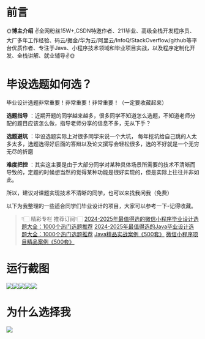 # 前言

🌞**博主介绍**
✌全网粉丝15W+,CSDN特邀作者、211毕业、高级全栈开发程序员、大厂多年工作经验、码云/掘金/华为云/阿里云/InfoQ/StackOverflow/github等平台优质作者、专注于Java、小程序技术领域和毕业项目实战，以及程序定制化开发、全栈讲解、就业辅导✌🌞

# 毕设选题如何选？

毕业设计选题非常重要！非常重要！非常重要！（一定要收藏起来）

**选题指导** ：近期开题的同学越来越多，很多同学不知道怎么选题，不知道老师分配的题目应该怎么做，指导老师分享的信息不多，无从下手？

**选题避坑** ：毕设选题实际上对很多同学来说一个大坑，
每年挖坑给自己跳的人太多太多，选题选得好后面的答辩以及论文撰写会轻松很多，选的不好就是一个无穷无尽的折磨

**难度把控** ：其实这主要是由于大部分同学对某种具体场景所需要的技术不清晰而导致的，定题的时候想当然的觉得某种功能是很好实现的，但是实际上往往并非如此。

所以，建议对课题实现技术不清晰的同学，也可以来找我问我（免费）

以下为我整理的一些适合同学们毕业设计的项目，大家可以参考一下-记得收藏。

> 👇🏻 精彩专栏 推荐订阅👇🏻
> [2024-2025年最值得选的微信小程序毕业设计选题大全：1000个热门选题推荐](https://www.yuque.com/cxycsx/bve3ul)
> [2024-2025年最值得选的Java毕业设计选题大全：1000个热门选题推荐](https://www.yuque.com/cxycsx/bve3ul)
> [Java精品实战案例《500套》](https://www.yuque.com/cxycsx/bve3ul)
> [微信小程序项目精品案例《500套》](https://www.yuque.com/cxycsx/bve3ul)

# 运行截图

![](http://www.bysj52.com/uploadfile/ueditor/image/202306/%E6%AF%95%E8%AE%BEweixin081%E5%9F%BA%E4%BA%8E%E7%A7%BB%E5%8A%A8%E5%B9%B3%E5%8F%B0%E7%9A%84%E8%BF%9C%E7%A8%8B%E5%9C%A8%E7%BA%BF%E8%AF%8A%E7%96%97%E7%B3%BB%E7%BB%9F%E6%AF%95%E4%B8%9A%E8%AE%BE%E8%AE%A1/1.png)![](http://www.bysj52.com/uploadfile/ueditor/image/202306/%E6%AF%95%E8%AE%BEweixin081%E5%9F%BA%E4%BA%8E%E7%A7%BB%E5%8A%A8%E5%B9%B3%E5%8F%B0%E7%9A%84%E8%BF%9C%E7%A8%8B%E5%9C%A8%E7%BA%BF%E8%AF%8A%E7%96%97%E7%B3%BB%E7%BB%9F%E6%AF%95%E4%B8%9A%E8%AE%BE%E8%AE%A1/2.png)![](http://www.bysj52.com/uploadfile/ueditor/image/202306/%E6%AF%95%E8%AE%BEweixin081%E5%9F%BA%E4%BA%8E%E7%A7%BB%E5%8A%A8%E5%B9%B3%E5%8F%B0%E7%9A%84%E8%BF%9C%E7%A8%8B%E5%9C%A8%E7%BA%BF%E8%AF%8A%E7%96%97%E7%B3%BB%E7%BB%9F%E6%AF%95%E4%B8%9A%E8%AE%BE%E8%AE%A1/3.png)![](http://www.bysj52.com/uploadfile/ueditor/image/202306/%E6%AF%95%E8%AE%BEweixin081%E5%9F%BA%E4%BA%8E%E7%A7%BB%E5%8A%A8%E5%B9%B3%E5%8F%B0%E7%9A%84%E8%BF%9C%E7%A8%8B%E5%9C%A8%E7%BA%BF%E8%AF%8A%E7%96%97%E7%B3%BB%E7%BB%9F%E6%AF%95%E4%B8%9A%E8%AE%BE%E8%AE%A1/5.png)![](http://www.bysj52.com/uploadfile/ueditor/image/202306/%E6%AF%95%E8%AE%BEweixin081%E5%9F%BA%E4%BA%8E%E7%A7%BB%E5%8A%A8%E5%B9%B3%E5%8F%B0%E7%9A%84%E8%BF%9C%E7%A8%8B%E5%9C%A8%E7%BA%BF%E8%AF%8A%E7%96%97%E7%B3%BB%E7%BB%9F%E6%AF%95%E4%B8%9A%E8%AE%BE%E8%AE%A1/4.png)

# 为什么选择我

![](http://upload.cxycsx.vip/%E6%9C%AA%E5%91%BD%E5%90%8D__2024-09-06+10_52_44.jpg)

